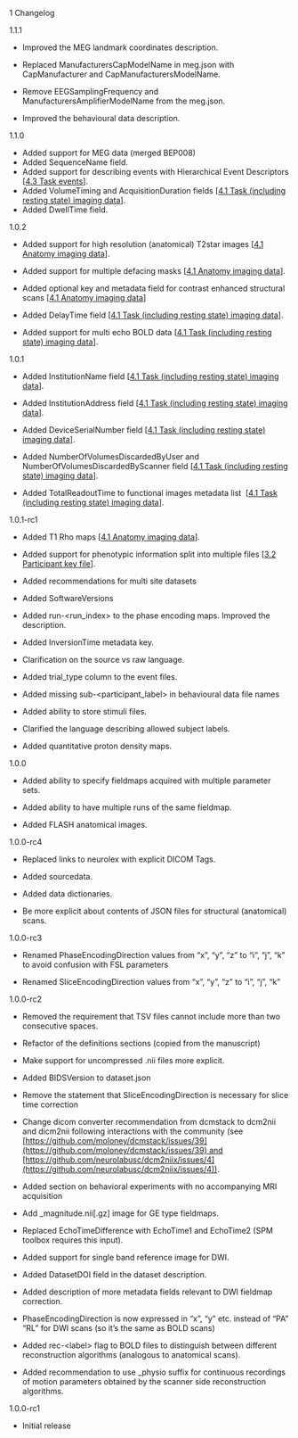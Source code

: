 1 Changelog

1.1.1

-   Improved the MEG landmark coordinates description.

-   Replaced ManufacturersCapModelName in meg.json with CapManufacturer and
CapManufacturersModelName.

-   Remove EEGSamplingFrequency and ManufacturersAmplifierModelName
from the meg.json.

-   Improved the behavioural data description.

1.1.0

- Added support for MEG data (merged BEP008)
- Added SequenceName field.
- Added support for describing events with Hierarchical Event Descriptors [[4.3 Task events](src/04-modality-specific-files/03-task-events.md)].
- Added VolumeTiming and AcquisitionDuration fields [[4.1 Task (including resting state) imaging data](src/04-modality-specific-files/01-magnetic-resonance-imaging-data.md#task-including-resting-state-imaging-data)].
- Added DwellTime field.

1.0.2

-   Added support for high resolution (anatomical) T2star images [[4.1 Anatomy imaging data](src/04-modality-specific-files/01-magnetic-resonance-imaging-data.md#anatomy-imaging-data)].

-   Added support for multiple defacing masks [[4.1 Anatomy imaging data](src/04-modality-specific-files/01-magnetic-resonance-imaging-data.md#anatomy-imaging-data)].

-   Added optional key and metadata field for contrast enhanced structural scans
[[4.1 Anatomy imaging data](src/04-modality-specific-files/01-magnetic-resonance-imaging-data.md#anatomy-imaging-data)]

-   Added DelayTime field [[4.1 Task (including resting state) imaging data](src/04-modality-specific-files/01-magnetic-resonance-imaging-data.md#task-including-resting-state-imaging-data)].

-   Added support for multi echo BOLD data [[4.1 Task (including resting state) imaging data](src/04-modality-specific-files/01-magnetic-resonance-imaging-data.md#task-including-resting-state-imaging-data)].

1.0.1

-   Added InstitutionName field [[4.1 Task (including resting state) imaging data](src/04-modality-specific-files/01-magnetic-resonance-imaging-data.md#task-including-resting-state-imaging-data)].

-   Added InstitutionAddress field [[4.1 Task (including resting state) imaging data](src/04-modality-specific-files/01-magnetic-resonance-imaging-data.md#task-including-resting-state-imaging-data)].

-   Added DeviceSerialNumber field [[4.1 Task (including resting state) imaging data](src/04-modality-specific-files/01-magnetic-resonance-imaging-data.md#task-including-resting-state-imaging-data)].

-   Added NumberOfVolumesDiscardedByUser and
   NumberOfVolumesDiscardedByScanner field [[4.1 Task (including
   resting state) imaging data](src/04-modality-specific-files/01-magnetic-resonance-imaging-data.md#task-including-resting-state-imaging-data)].

-   Added TotalReadoutTime to functional images metadata list
    [[4.1 Task (including resting state) imaging
   data](src/04-modality-specific-files/01-magnetic-resonance-imaging-data.md#task-including-resting-state-imaging-data)].

1.0.1-rc1

-   Added T1 Rho maps [[4.1 Anatomy imaging
   data](src/04-modality-specific-files/01-magnetic-resonance-imaging-data.md#anatomy-imaging-data)].

-   Added support for phenotypic information split into multiple files
   [[3.2 Participant key file](src/03-modality-agnostic-files.md#participants-file)].

-   Added recommendations for multi site datasets

-   Added SoftwareVersions

-   Added run-&lt;run_index&gt; to the phase encoding
   maps. Improved the description.

-   Added InversionTime metadata key.

-   Clarification on the source vs raw language.

-   Added trial_type column to the event files.

-   Added missing sub-&lt;participant_label&gt; in
   behavioural data file names

-   Added ability to store stimuli files.

-   Clarified the language describing allowed subject labels.

-   Added quantitative proton density maps.

1.0.0

-   Added ability to specify fieldmaps acquired with multiple parameter
   sets.

-   Added ability to have multiple runs of the same fieldmap.

-   Added FLASH anatomical images.

1.0.0-rc4

-   Replaced links to neurolex with explicit DICOM Tags.

-   Added sourcedata.

-   Added data dictionaries.

-   Be more explicit about contents of JSON files for structural
   (anatomical) scans.

1.0.0-rc3

-   Renamed PhaseEncodingDirection values from “x”, “y”,
   “z” to “i”, “j”, “k” to avoid confusion with FSL parameters

-   Renamed SliceEncodingDirection values from “x”, “y”,
   “z” to “i”, “j”, “k”

1.0.0-rc2

-   Removed the requirement that TSV files cannot include more than two
   consecutive spaces.

-   Refactor of the definitions sections (copied from the
   manuscript)

-   Make support for uncompressed .nii files more explicit.

-   Added BIDSVersion to dataset.json

-   Remove the statement that SliceEncodingDirection is
   necessary for slice time correction

-   Change dicom converter recommendation from dcmstack to dcm2nii and
   dicm2nii following interactions with the community (see
   [https://github.com/moloney/dcmstack/issues/39](https://github.com/moloney/dcmstack/issues/39) and
   [https://github.com/neurolabusc/dcm2niix/issues/4](https://github.com/neurolabusc/dcm2niix/issues/4)).

-   Added section on behavioral experiments with no accompanying MRI
   acquisition

-   Add \_magnitude.nii\[.gz\] image for GE type
   fieldmaps.

-   Replaced EchoTimeDifference with
   EchoTime1 and EchoTime2 (SPM toolbox
   requires this input).

-   Added support for single band reference image for DWI.

-   Added DatasetDOI field in the dataset
   description.

-   Added description of more metadata fields relevant to DWI fieldmap
   correction.

-   PhaseEncodingDirection is now expressed in “x”, “y” etc. instead of “PA”
“RL” for DWI scans
(so it’s the same as BOLD scans)

-   Added rec-&lt;label&gt; flag to BOLD files to
   distinguish
   between different reconstruction algorithms
   (analogous to anatomical scans).

-   Added recommendation to use \_physio suffix for continuous recordings
of motion
parameters obtained by
the scanner side reconstruction algorithms.

1.0.0-rc1

- Initial release
